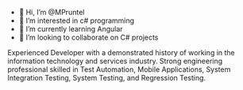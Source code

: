 - 👋 Hi, I’m @MPruntel
- 👀 I’m interested in c# programming
- 🌱 I’m currently learning Angular
- 💞️ I’m looking to collaborate on C# projects

Experienced Developer with a demonstrated history of working in the information technology and services industry. Strong engineering professional skilled in Test Automation, Mobile Applications, System Integration Testing, System Testing, and Regression Testing.

